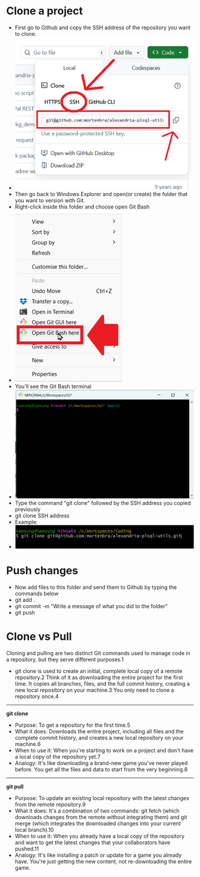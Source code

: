 # Clone a project
- First go to Github and copy the SSH address of the repository you want to clone.
- ![alt text](../images/image022.png)
- Then go back to Windows Explorer and open(or create) the folder that you want to version with Git.
- Right-click inside this folder and choose open Git Bash
- ![alt text](../images/image010.png)
- You'll see the Git Bash terminal
- ![alt text](../images/image009.png)
- Type the command "git clone" followed by the SSH address you copied previously
- git clone SSH address
- Example:
- ![alt text](../images/image021.png)
  
# Push changes
- Now add files to this folder and send them to Github by typing the commands below
- git add .
- git commit -m "Write a message of what you did to the folder"
- git push

# Clone vs Pull

Cloning and pulling are two distinct Git commands used to manage code in a repository, but they serve different purposes.1
- git clone is used to create an initial, complete local copy of a remote repository.2 Think of it as downloading the entire project for the first time. It copies all branches, files, and the full commit history, creating a new local repository on your machine.3 You only need to clone a repository once.4
---

**git clone**

- Purpose: To get a repository for the first time.5
- What it does: Downloads the entire project, including all files and the complete commit history, and creates a new local repository on your machine.6
- When to use it: When you're starting to work on a project and don't have a local copy of the repository yet.7
- Analogy: It's like downloading a brand-new game you've never played before. You get all the files and data to start from the very beginning.8
---

**git pull**

- Purpose: To update an existing local repository with the latest changes from the remote repository.9
- What it does: It's a combination of two commands: git fetch (which downloads changes from the remote without integrating them) and git merge (which integrates the downloaded changes into your current local branch).10
- When to use it: When you already have a local copy of the repository and want to get the latest changes that your collaborators have pushed.11
- Analogy: It's like installing a patch or update for a game you already have. You're just getting the new content, not re-downloading the entire game.